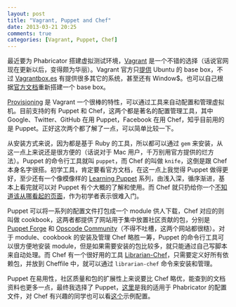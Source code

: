 ```yaml
---
layout: post
title: "Vagrant, Puppet and Chef"
date: 2013-03-21 20:25
comments: true
categories: [Vagrant, Puppet, Chef]
---
```


最近要为 Phabricator 搭建虚拟测试环境，[Vagrant](http://www.vagrantup.com) 是一个不错的选择（话说官网现在更新以后，变得颇为华丽）。Vagrant 官方只[提供](https://github.com/mitchellh/vagrant/wiki/Available-Vagrant-Boxes) Ubuntu 的 base box，不过 [Vagrantbox.es](http://www.vagrantbox.es) 有提供很多其它的系统，甚至还有 Window$。也可以自己根据[官方文档](http://docs-v1.vagrantup.com/v1/docs/base_boxes.html)重新搭建一个 base box。

[Provisioning](http://docs.vagrantup.com/v2/provisioning/index.html) 是 Vagrant 一个很棒的特性，可以通过工具来自动配置和管理虚拟机。目前支持的有 Puppet 和 Chef，这两个都是著名的配置管理工具，其中 Google、Twitter、GitHub 在用 Puppet，Facebook 在用 Chef，知乎目前用的是 Puppet。正好这次两个都了解了一点，可以简单比较一下。

从安装方式来说，因为都是基于 Ruby 的工具，所以都可以通过 `gem` 来安装，从这一点上来说还是很方便的（话说对于 Mac 用户，千万别用官方提供的烂方法）。Puppet 的命令行工具就叫 `puppet`，而 Chef 的叫做 `knife`，这倒是跟 Chef 本身名字很搭。初学工具，肯定要看官方文档，在这一点上我觉得 Puppet 做得更好，至少还有一个像模像样的 [Learning Puppet](http://docs.puppetlabs.com/learning/) 系列，由浅入深，循序渐进，基本上看完就可以对 Puppet 有个大概的了解和使用。而 Chef 就只扔给你一个[不知道该从哪看起的页面](http://docs.opscode.com)，作为初学者表示很难入门。

Puppet 可以将一系列的配置文件打包成一个 module 供人下载，Chef 对应的则叫做 cookbook，这两者都提供了网站用于集中放置社区贡献的包，分别是 [Puppet Forge](http://forge.puppetlabs.com) 和 [Opscode Community](http://community.opscode.com/cookbooks)（不得不吐槽，这两个网站都很糙）。对于 module、cookbook 的安装及管理 Chef 略胜一筹，Puppet 的命令行工具可以很方便地安装 module，但是如果需要安装的包比较多，就只能通过自己写脚本来自动处理。而 Chef 有一个很好用的工具 [Librarian-Chef](https://github.com/applicationsonline/librarian)，只需要定义好所有依赖包，并放到 Cheffile 中，就可以通过 `librarian-chef` 命令来安装和管理。

Puppet 在易用性，社区质量和包的扩展性上来说要比 Chef 略优，能查到的文档资料也更多一点，最终我选择了 Puppet，[这里](https://github.com/xiaogaozi/vagrant-phabricator)是我的适用于 Phabricator 的配置文件，对 Chef 有兴趣的同学也可以看[这个](https://github.com/grigio/vagrant-chef-solo-bootstrap)示例配置。
